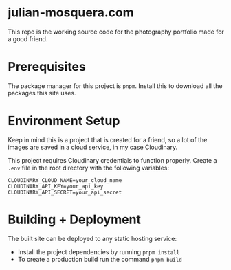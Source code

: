 # julian-mosquera.com

This repo is the working source code for the photography portfolio made for a good friend.

# Prerequisites 

The package manager for this project is ```pnpm```. Install this to download all the packages this site uses.

# Environment Setup

Keep in mind this is a project that is created for a friend, so a lot of the images are saved in a cloud service, in my case Cloudinary.

This project requires Cloudinary credentials to function properly. Create a `.env` file in the root directory with the following variables:

```
CLOUDINARY_CLOUD_NAME=your_cloud_name
CLOUDINARY_API_KEY=your_api_key
CLOUDINARY_API_SECRET=your_api_secret
```

# Building + Deployment

The built site can be deployed to any static hosting service:

- Install the project dependencies by running ```pnpm install```
- To create a production build run the command ```pnpm build```
